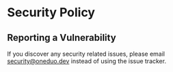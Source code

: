 # Security Policy

## Reporting a Vulnerability

If you discover any security related issues, please email security@oneduo.dev instead of using the issue tracker.
